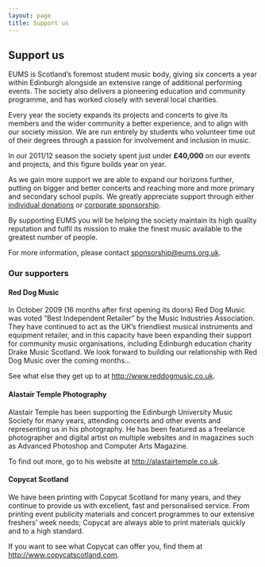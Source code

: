 ```yaml
---
layout: page
title: Support us
---
```


## Support us

EUMS is Scotland’s foremost student music body, giving six concerts a year
within Edinburgh alongside an extensive range of additional performing events.
The society also delivers a pioneering education and community programme, and
has worked closely with several local charities.

Every year the society expands its projects and concerts to give its members
and the wider community a better experience, and to align with our society
mission. We are run entirely by students who volunteer time out of their
degrees through a passion for involvement and inclusion in music.

In our 2011/12 season the society spent just under **£40,000** on our events
and projects, and this figure builds year on year.

As we gain more support we are able to expand our horizons further, putting on
bigger and better concerts and reaching more and more primary and secondary
school pupils. We greatly appreciate support through either [individual
donations](/sponsorship/individual/) or [corporate
sponsorship](/sponsorship/corporate/).

By supporting EUMS you will be helping the society maintain its high quality
reputation and fulfil its mission to make the finest music available to the
greatest number of people.

For more information, please contact
[sponsorship@eums.org.uk](mailto:sponsorship@eums.org.uk).

### Our supporters

#### Red Dog Music

<!-- image -->

In October 2009 (16 months after first opening its doors) Red Dog Music was
voted “Best Independent Retailer” by the Music Industries Association. They
have continued to act as the UK’s friendliest musical instruments and equipment
retailer, and in this capacity have been expanding their support for community
music organisations, including Edinburgh education charity Drake Music
Scotland. We look forward to building our relationship with Red Dog Music over
the coming months…

See what else they get up to at <http://www.reddogmusic.co.uk>.

#### Alastair Temple Photography

<!-- image -->

Alastair Temple has been supporting the Edinburgh University Music Society for
many years, attending concerts and other events and representing us in his
photography. He has been featured as a freelance photographer and digital
artist on multiple websites and in magazines such as Advanced Photoshop and
Computer Arts Magazine.

To find out more, go to his website at <http://alastairtemple.co.uk>.

#### Copycat Scotland

<!-- image -->

We have been printing with Copycat Scotland for many years, and they continue
to provide us with excellent, fast and personalised service. From printing
event publicity materials and concert programmes to our extensive freshers’
week needs; Copycat are always able to print materials quickly and to a high
standard.

If you want to see what Copycat can offer you, find them at
<http://www.copycatscotland.com>.
